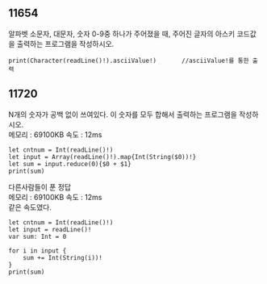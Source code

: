 ## 11654
알파벳 소문자, 대문자, 숫자 0-9중 하나가 주어졌을 때, 주어진 글자의 아스키 코드값을 출력하는 프로그램을 작성하시오.   
```
print(Character(readLine()!).asciiValue!)       //asciiValue!를 통한 출력
```
## 11720
N개의 숫자가 공백 없이 쓰여있다. 이 숫자를 모두 합해서 출력하는 프로그램을 작성하시오.   
메모리 : 69100KB 속도 : 12ms   
```
let cntnum = Int(readLine()!)
let input = Array(readLine()!).map{Int(String($0))!}
let sum = input.reduce(0){$0 + $1}
print(sum)
```
다른사람들이 푼 정답   
메모리 : 69100KB 속도 : 12ms   
같은 속도였다.   
```
let cntnum = Int(readLine()!)
let input = readLine()!
var sum: Int = 0

for i in input {
    sum += Int(String(i))!
}
print(sum)
```
